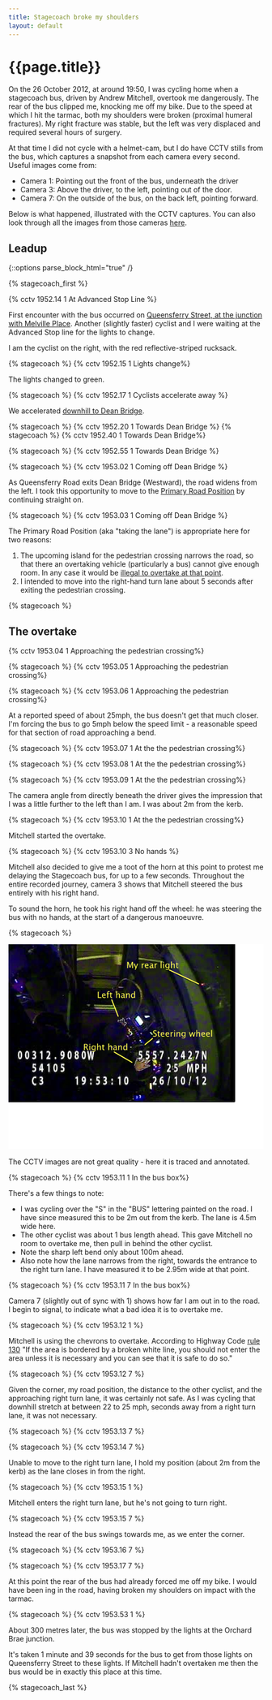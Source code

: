 ```yaml
---
title: Stagecoach broke my shoulders
layout: default
---
```


# {{page.title}}

On the 26 October 2012, at around 19:50, I was cycling home when a stagecoach bus, driven by Andrew Mitchell, overtook me dangerously. The rear of the bus clipped me, knocking me off my bike. Due to the speed at which I hit the tarmac, both my shoulders were broken (proximal humeral fractures). My right fracture was stable, but the left was very displaced and required several hours of surgery. 

At that time I did not cycle with a helmet-cam, but I do have CCTV stills from the bus, which captures a snapshot from each camera every second. Useful images come from:

* Camera 1: Pointing out the front of the bus, underneath the driver
* Camera 3: Above the driver, to the left, pointing out of the door.
* Camera 7: On the outside of the bus, on the back left, pointing forward.


Below is what happened, illustrated with the CCTV captures. You can also look through all the images from those cameras [here](/pages/stagecoach-threecams).

## Leadup

{::options parse_block_html="true" /}

{% stagecoach_first %}

{% cctv 1952.14 1 At Advanced Stop Line %}

First encounter with the bus occurred on [Queensferry Street, at the junction with Melville Place](https://goo.gl/maps/lW246). Another (slightly faster) cyclist and I were waiting at the Advanced Stop line for the lights to change.

I am the cyclist on the right, with the red reflective-striped rucksack.

{% stagecoach %}
{% cctv 1952.15 1 Lights change%}

The lights changed to green.

{% stagecoach %}
{% cctv 1952.17 1 Cyclists accelerate away %}

We accelerated [downhill to Dean Bridge](https://goo.gl/maps/MltCR).

{% stagecoach %}
{% cctv 1952.20 1 Towards Dean Bridge %}
{% stagecoach %}
{% cctv 1952.40 1 Towards Dean Bridge%}


{% stagecoach %}
{% cctv 1952.55 1 Towards Dean Bridge %}


{% stagecoach %}
{% cctv 1953.02 1 Coming off Dean Bridge %}

As Queensferry Road exits Dean Bridge (Westward), the road widens from the left. I took this opportunity to move to the [Primary Road Position](http://www.bikeradar.com/gear/article/technique-road-positioning-197/) by continuing straight on.


{% stagecoach %}
{% cctv 1953.03 1 Coming off Dean Bridge %}

The Primary Road Position (aka "taking the lane") is appropriate here for two reasons:

1. The upcoming island for the pedestrian crossing narrows the road, so that there an overtaking vehicle (particularly a bus) cannot give enough room. In any case it would be [illegal to overtake at that point](https://www.gov.uk/using-the-road-159-to-203/pedestrian-crossings-191-to-199).
2. I intended to move into the right-hand turn lane about 5 seconds after exiting the pedestrian crossing.


{% stagecoach %}

## The overtake

{% cctv 1953.04 1 Approaching the pedestrian crossing%}

{% stagecoach %}
{% cctv 1953.05 1 Approaching the pedestrian crossing%}

{% stagecoach %}
{% cctv 1953.06 1 Approaching the pedestrian crossing%}

At a reported speed of about 25mph, the bus doesn't get that much closer. I'm forcing the bus to go 5mph below the speed limit - a reasonable speed for that section of road approaching a bend.

{% stagecoach %}
{% cctv 1953.07 1 At the the pedestrian crossing%}

{% stagecoach %}
{% cctv 1953.08 1 At the the pedestrian crossing%}

{% stagecoach %}
{% cctv 1953.09 1 At the the pedestrian crossing%}

The camera angle from directly beneath the driver gives the impression that I was a little further to the left than I am. I was about 2m from the kerb.

{% stagecoach %}
{% cctv 1953.10 1 At the the pedestrian crossing%}

Mitchell started the overtake.

{% stagecoach %}
{% cctv 1953.10 3 No hands %}

Mitchell also decided to give me a toot of the horn at this point to protest me delaying the Stagecoach bus, for up to a few seconds. Throughout the entire recorded journey, camera 3 shows that Mitchell steered the bus entirely with his right hand.

To sound the horn, he took his right hand off the wheel: he was steering the bus with no hands, at the start of a dangerous manoeuvre.

{% stagecoach %}

<img src="/images/stagecoach/3/1953.10_3a.jpg" alt="No hands" title="No hands" class="stagecoach">

The CCTV images are not great quality - here it is traced and annotated.

{% stagecoach %}
{% cctv 1953.11 1 In the bus box%}

There's a few things to note:

* I was cycling over the "S" in the "BUS" lettering painted on the road. I have since measured this to be 2m out from the kerb. The lane is 4.5m wide here.
* The other cyclist was about 1 bus length ahead. This gave Mitchell no room to overtake me, then pull in behind the other cyclist.
* Note the sharp left bend only about 100m ahead.
* Also note how the lane narrows from the right, towards the entrance to the right turn lane. I have measured it to be 2.95m wide at that point.

{% stagecoach %}
{% cctv 1953.11 7 In the bus box%}

Camera 7 (slightly out of sync with 1) shows how far I am out in to the road. I begin to signal, to indicate what a bad idea it is to overtake me.

{% stagecoach %}
{% cctv 1953.12 1 %}

Mitchell is using the chevrons to overtake. According to Highway Code [rule 130](https://www.gov.uk/general-rules-all-drivers-riders-103-to-158/lines-and-lane-markings-on-the-road-127-to-132) "If the area is bordered by a broken white line, you should not enter the area unless it is necessary and you can see that it is safe to do so."


{% stagecoach %}
{% cctv 1953.12 7 %}

Given the corner, my road position, the distance to the other cyclist, and the approaching right turn lane, it was certainly not safe. As I was cycling that downhill stretch at between 22 to 25 mph, seconds away from a right turn lane, it was not necessary.

{% stagecoach %}
{% cctv 1953.13 7 %}


{% stagecoach %}
{% cctv 1953.14 7 %}

Unable to move to the right turn lane, I hold my position (about 2m from the kerb) as the lane closes in from the right.

{% stagecoach %}
{% cctv 1953.15 1 %}

Mitchell enters the right turn lane, but he's not going to turn right.

{% stagecoach %}
{% cctv 1953.15 7 %}

Instead the rear of the bus swings towards me, as we enter the corner.

{% stagecoach %}
{% cctv 1953.16 7 %}

{% stagecoach %}
{% cctv 1953.17 7 %}

At this point the rear of the bus had already forced me off my bike. I would have been ing in the road, having broken my shoulders on impact with the tarmac. 

{% stagecoach %}
{% cctv 1953.53 1 %}

About 300 metres later, the bus was stopped by the lights at the Orchard Brae junction. 

It's taken 1 minute and 39 seconds for the bus to get from those lights on  Queensferry Street to these lights. If Mitchell hadn't overtaken me then the bus would be in exactly this place at this time.

{% stagecoach_last %}



